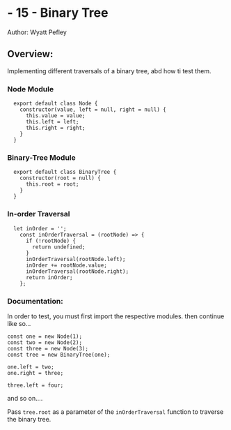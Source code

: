 # - 15 - Binary Tree
Author: Wyatt Pefley
## Overview: 
Implementing different traversals of a binary tree, abd how ti test them.

### Node Module
```
  export default class Node {
    constructor(value, left = null, right = null) {
      this.value = value;
      this.left = left;
      this.right = right;
    }
  }
```

### Binary-Tree Module
```
  export default class BinaryTree {
    constructor(root = null) {
      this.root = root;
    }
  }
```

### In-order Traversal
```
  let inOrder = '';
    const inOrderTraversal = (rootNode) => {
      if (!rootNode) {
        return undefined;
      }
      inOrderTraversal(rootNode.left);
      inOrder += rootNode.value;
      inOrderTraversal(rootNode.right);
      return inOrder;
    };
```

### Documentation:

In order to test, you must first import the respective modules.
then continue like so...
```
const one = new Node(1);
const two = new Node(2);
const three = new Node(3);
const tree = new BinaryTree(one);

one.left = two;
one.right = three;

three.left = four;
```
and so on....

Pass `tree.root` as a parameter of the `inOrderTraversal` function to traverse the binary tree.
